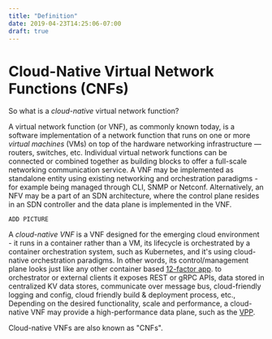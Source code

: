 ```yaml
---
title: "Definition"
date: 2019-04-23T14:25:06-07:00
draft: true
---
```


# Cloud-Native Virtual Network Functions (CNFs)

So what is a *cloud-native* virtual network function? 

A virtual network function (or VNF), as commonly known today, is a software
implementation of a network function that runs on one or more *virtual 
machines* (VMs) on top of the hardware networking infrastructure — routers,
switches, etc. Individual virtual network functions can be connected or
combined together as building blocks to offer a full-scale networking 
communication service. A VNF may be implemented as standalone entity using
existing networking and orchestration paradigms - for example being 
managed through CLI, SNMP or Netconf. Alternatively, an NFV may be a part
of an SDN architecture, where the control plane resides in an SDN 
controller and the data plane is implemented in the VNF.

`ADD PICTURE`

A *cloud-native VNF* is a VNF designed for the emerging cloud environment -
it runs in a container rather than a VM, its lifecycle is orchestrated 
by a container orchestration system, such as Kubernetes, and it's using
cloud-native orchestration paradigms. In other words, its control/management
plane looks just like any other container based [12-factor app][1]. to 
orchestrator or external clients it exposes REST or gRPC APIs, data stored
in centralized KV data stores, communicate over message bus, cloud-friendly
logging and config, cloud friendly build & deployment process, etc.,
Depending on the desired functionality, scale and performance, a cloud-
native VNF may provide a high-performance data plane, such as the [VPP][2].

Cloud-native VNFs are also known as "CNFs".

[1]: https://12factor.net
[2]: https://fd.io